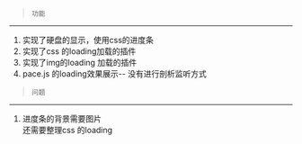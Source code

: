 >     功能

----

1. 实现了硬盘的显示，使用css的进度条
2. 实现了css 的loading加载的插件
3. 实现了img的loading 加载的插件
4. pace.js 的loading效果展示-- 没有进行剖析监听方式


>     问题
 
 ---
 
1. 进度条的背景需要图片  
   还需要整理css 的loading